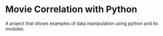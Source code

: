 # Movie Correlation with Python
 A project that shows examples of data manipulation using python and its modules.
